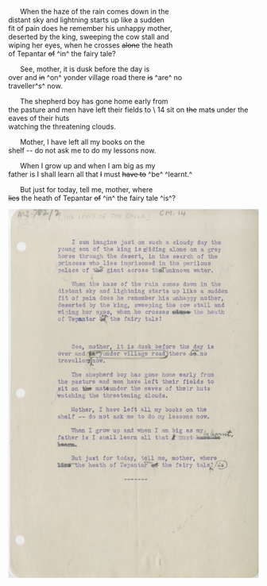 &nbsp;&nbsp;&nbsp;&nbsp;&nbsp;&nbsp;When the haze of the rain comes down in the   \
distant sky and lightning starts up like a sudden   \
fit of pain does he remember his unhappy mother,  \
deserted by the king, sweeping the cow stall and   \
wiping her eyes, when he crosses ~~alone~~ the heath   \
of Tepantar ~~of~~ ^in^ the fairy tale? 

&nbsp;&nbsp;&nbsp;&nbsp;&nbsp;&nbsp;See, mother, it is dusk before the day is   \
over and ~~in~~ ^on^ yonder village road there ~~is~~ ^are^ no  \
traveller^s^ now. 

&nbsp;&nbsp;&nbsp;&nbsp;&nbsp;&nbsp;The shepherd boy has gone home early from   \
the pasture and men have left their fields to   \ 14
sit on ~~the~~ mat~~s~~ under the eaves of their huts   \
watching the threatening clouds. 

&nbsp;&nbsp;&nbsp;&nbsp;&nbsp;&nbsp;Mother, I have left all my books on the   \
shelf -- do not ask me to do my lessons now. 

&nbsp;&nbsp;&nbsp;&nbsp;&nbsp;&nbsp;When I grow up and when I am big as my   \
father is I shall learn all that ~~I~~ must ~~have to~~ ^be^ ^learnt.^

&nbsp;&nbsp;&nbsp;&nbsp;&nbsp;&nbsp;But just for today, tell me, mother, where   \
~~lies~~ the heath of Tepantar ~~of~~ ^in^ the fairy tale ^is^?

![p15](MS782_2-015.jpg)